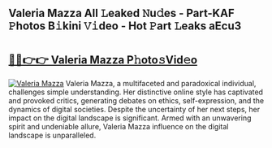 ## Valeria Mazza All 𝙻eaked 𝙽u𝚍es - Part-KAF 𝙿hotos B𝚒kini 𝚅𝚒deo - Hot 𝙿art 𝙻eaks aEcu3

# <h2><a href="http://ld2b5q.urlbe.top/?page=Valeria+Mazza">🔗🔗👉👉 Valeria Mazza P𝚑oto𝚜Vid𝚎o</a></h2>

[![Valeria Mazza](https://i.imgur.com/eBuTRDB.gif)](http://ld2b5q.urlbe.top/?page=Valeria+Mazza)
Valeria Mazza, a multifaceted and paradoxical individual, challenges simple understanding. Her distinctive online style has captivated and provoked critics, generating debates on ethics, self-expression, and the dynamics of digital societies. Despite the uncertainty of her next steps, her impact on the digital landscape is significant. Armed with an unwavering spirit and undeniable allure, Valeria Mazza influence on the digital landscape is unparalleled.
